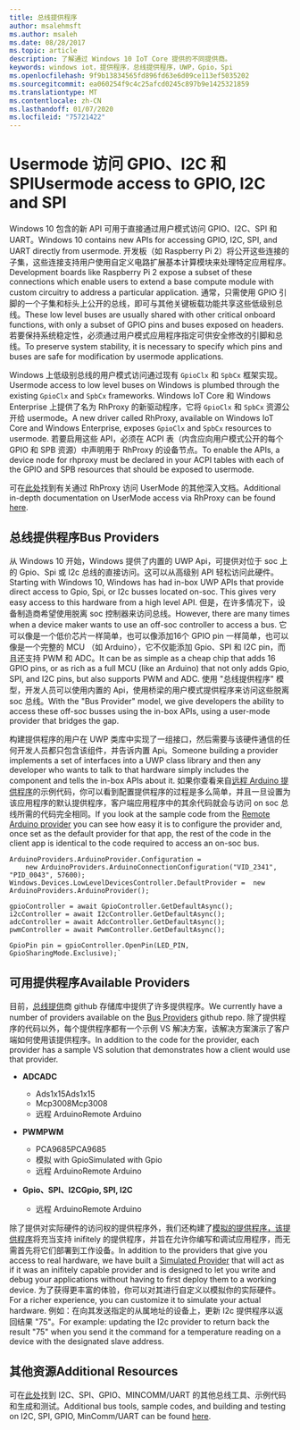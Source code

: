 ```yaml
---
title: 总线提供程序
author: msalehmsft
ms.author: msaleh
ms.date: 08/28/2017
ms.topic: article
description: 了解通过 Windows 10 IoT Core 提供的不同提供商。
keywords: windows iot，提供程序，总线提供程序，UWP，Gpio，Spi
ms.openlocfilehash: 9f9b13834565fd896fd63e6d09ce113ef5035202
ms.sourcegitcommit: ea060254f9c4c25afcd0245c897b9e1425321859
ms.translationtype: MT
ms.contentlocale: zh-CN
ms.lasthandoff: 01/07/2020
ms.locfileid: "75721422"
---
```

# <a name="usermode-access-to-gpio-i2c-and-spi"></a><span data-ttu-id="cb3f4-104">Usermode 访问 GPIO、I2C 和 SPI</span><span class="sxs-lookup"><span data-stu-id="cb3f4-104">Usermode access to GPIO, I2C and SPI</span></span>

<span data-ttu-id="cb3f4-105">Windows 10 包含的新 API 可用于直接通过用户模式访问 GPIO、I2C、SPI 和 UART。</span><span class="sxs-lookup"><span data-stu-id="cb3f4-105">Windows 10 contains new APIs for accessing GPIO, I2C, SPI, and UART directly from usermode.</span></span> <span data-ttu-id="cb3f4-106">开发板（如 Raspberry Pi 2）将公开这些连接的子集，这些连接支持用户使用自定义电路扩展基本计算模块来处理特定应用程序。</span><span class="sxs-lookup"><span data-stu-id="cb3f4-106">Development boards like Raspberry Pi 2 expose a subset of these connections which enable users to extend a base compute module with custom circuitry to address a particular application.</span></span> <span data-ttu-id="cb3f4-107">通常，只需使用 GPIO 引脚的一个子集和标头上公开的总线，即可与其他关键板载功能共享这些低级别总线。</span><span class="sxs-lookup"><span data-stu-id="cb3f4-107">These low level buses are usually shared with other critical onboard functions, with only a subset of GPIO pins and buses exposed on headers.</span></span> <span data-ttu-id="cb3f4-108">若要保持系统稳定性，必须通过用户模式应用程序指定可供安全修改的引脚和总线。</span><span class="sxs-lookup"><span data-stu-id="cb3f4-108">To preserve system stability, it is necessary to specify which pins and buses are safe for modification by usermode applications.</span></span>

<span data-ttu-id="cb3f4-109">Windows 上低级别总线的用户模式访问通过现有 `GpioClx` 和 `SpbCx` 框架实现。</span><span class="sxs-lookup"><span data-stu-id="cb3f4-109">Usermode access to low level buses on Windows is plumbed through the existing `GpioClx` and `SpbCx` frameworks.</span></span> <span data-ttu-id="cb3f4-110">Windows IoT Core 和 Windows Enterprise 上提供了名为 RhProxy 的新驱动程序，它将 `GpioClx` 和 `SpbCx` 资源公开给 usermode。</span><span class="sxs-lookup"><span data-stu-id="cb3f4-110">A new driver called RhProxy, available on Windows IoT Core and Windows Enterprise, exposes `GpioClx` and `SpbCx` resources to usermode.</span></span> <span data-ttu-id="cb3f4-111">若要启用这些 API，必须在 ACPI 表（内含应向用户模式公开的每个 GPIO 和 SPB 资源）中声明用于 RhProxy 的设备节点。</span><span class="sxs-lookup"><span data-stu-id="cb3f4-111">To enable the APIs, a device node for rhproxy must be declared in your ACPI tables with each of the GPIO and SPB resources that should be exposed to usermode.</span></span>

<span data-ttu-id="cb3f4-112">可在[此处](https://docs.microsoft.com/windows/uwp/devices-sensors/enable-usermode-access)找到有关通过 RhProxy 访问 UserMode 的其他深入文档。</span><span class="sxs-lookup"><span data-stu-id="cb3f4-112">Additional in-depth documentation on UserMode access via RhProxy can be found [here](https://docs.microsoft.com/windows/uwp/devices-sensors/enable-usermode-access).</span></span>

## <a name="bus-providers"></a><span data-ttu-id="cb3f4-113">总线提供程序</span><span class="sxs-lookup"><span data-stu-id="cb3f4-113">Bus Providers</span></span>

<span data-ttu-id="cb3f4-114">从 Windows 10 开始，Windows 提供了内置的 UWP Api，可提供对位于 soc 上的 Gpio、Spi 或 I2c 总线的直接访问。这可以从高级别 API 轻松访问此硬件。</span><span class="sxs-lookup"><span data-stu-id="cb3f4-114">Starting with Windows 10, Windows has had in-box UWP APIs that provide direct access to Gpio, Spi, or I2c busses located on-soc. This gives very easy access to this hardware from a high level API.</span></span> <span data-ttu-id="cb3f4-115">但是，在许多情况下，设备制造商希望使用脱离 soc 控制器来访问总线。</span><span class="sxs-lookup"><span data-stu-id="cb3f4-115">However, there are many times when a device maker wants to use an off-soc controller to access a bus.</span></span> <span data-ttu-id="cb3f4-116">它可以像是一个低价芯片一样简单，也可以像添加16个 GPIO pin 一样简单，也可以像是一个完整的 MCU （如 Arduino），它不仅能添加 Gpio、SPI 和 I2C pin，而且还支持 PWM 和 ADC。</span><span class="sxs-lookup"><span data-stu-id="cb3f4-116">It can be as simple as a cheap chip that adds 16 GPIO pins, or as rich as a full MCU (like an Arduino) that not only adds Gpio, SPI, and I2C pins, but also supports PWM and ADC.</span></span> <span data-ttu-id="cb3f4-117">使用 "总线提供程序" 模型，开发人员可以使用内置的 Api，使用桥梁的用户模式提供程序来访问这些脱离 soc 总线。</span><span class="sxs-lookup"><span data-stu-id="cb3f4-117">With the "Bus Provider" model, we give developers the ability to access these off-soc busses using the in-box APIs, using a user-mode provider that bridges the gap.</span></span>

<span data-ttu-id="cb3f4-118">构建提供程序的用户在 UWP 类库中实现了一组接口，然后需要与该硬件通信的任何开发人员都只包含该组件，并告诉内置 Api。</span><span class="sxs-lookup"><span data-stu-id="cb3f4-118">Someone building a provider implements a set of interfaces into a UWP class library and then any developer who wants to talk to that hardware simply includes the component and tells the in-box APIs about it.</span></span> <span data-ttu-id="cb3f4-119">如果你查看来自[远程 Arduino 提供程序](https://github.com/ms-iot/BusProviders/tree/develop/Arduino)的示例代码，你可以看到配置提供程序的过程是多么简单，并且一旦设置为该应用程序的默认提供程序，客户端应用程序中的其余代码就会与访问 on soc 总线所需的代码完全相同。</span><span class="sxs-lookup"><span data-stu-id="cb3f4-119">If you look at the sample code from the [Remote Arduino provider](https://github.com/ms-iot/BusProviders/tree/develop/Arduino) you can see how easy it is to configure the provider and, once set as the default provider for that app, the rest of the code in the client app is identical to the code required to access an on-soc bus.</span></span>


```
ArduinoProviders.ArduinoProvider.Configuration = 
    new ArduinoProviders.ArduinoConnectionConfiguration("VID_2341", "PID_0043", 57600);
Windows.Devices.LowLevelDevicesController.DefaultProvider =  new ArduinoProviders.ArduinoProvider();

gpioController = await GpioController.GetDefaultAsync();
i2cController = await I2cController.GetDefaultAsync();
adcController = await AdcController.GetDefaultAsync();
pwmController = await PwmController.GetDefaultAsync();

GpioPin pin = gpioController.OpenPin(LED_PIN, GpioSharingMode.Exclusive);`
```

## <a name="available-providers"></a><span data-ttu-id="cb3f4-120">可用提供程序</span><span class="sxs-lookup"><span data-stu-id="cb3f4-120">Available Providers</span></span>

<span data-ttu-id="cb3f4-121">目前，[总线提供](https://github.com/ms-iot/BusProviders)商 github 存储库中提供了许多提供程序。</span><span class="sxs-lookup"><span data-stu-id="cb3f4-121">We currently have a number of providers available on the [Bus Providers](https://github.com/ms-iot/BusProviders) github repo.</span></span> <span data-ttu-id="cb3f4-122">除了提供程序的代码以外，每个提供程序都有一个示例 VS 解决方案，该解决方案演示了客户端如何使用该提供程序。</span><span class="sxs-lookup"><span data-stu-id="cb3f4-122">In addition to the code for the provider, each provider has a sample VS solution that demonstrates how a client would use that provider.</span></span> 

- <span data-ttu-id="cb3f4-123">**ADC**</span><span class="sxs-lookup"><span data-stu-id="cb3f4-123">**ADC**</span></span>
  - <span data-ttu-id="cb3f4-124">Ads1x15</span><span class="sxs-lookup"><span data-stu-id="cb3f4-124">Ads1x15</span></span>
  - <span data-ttu-id="cb3f4-125">Mcp3008</span><span class="sxs-lookup"><span data-stu-id="cb3f4-125">Mcp3008</span></span>
  - <span data-ttu-id="cb3f4-126">远程 Arduino</span><span class="sxs-lookup"><span data-stu-id="cb3f4-126">Remote Arduino</span></span>

- <span data-ttu-id="cb3f4-127">**PWM**</span><span class="sxs-lookup"><span data-stu-id="cb3f4-127">**PWM**</span></span>
  - <span data-ttu-id="cb3f4-128">PCA9685</span><span class="sxs-lookup"><span data-stu-id="cb3f4-128">PCA9685</span></span>
  - <span data-ttu-id="cb3f4-129">模拟 with Gpio</span><span class="sxs-lookup"><span data-stu-id="cb3f4-129">Simulated with Gpio</span></span>
  - <span data-ttu-id="cb3f4-130">远程 Arduino</span><span class="sxs-lookup"><span data-stu-id="cb3f4-130">Remote Arduino</span></span>
  
- <span data-ttu-id="cb3f4-131">**Gpio、SPI、I2C**</span><span class="sxs-lookup"><span data-stu-id="cb3f4-131">**Gpio, SPI, I2C**</span></span>
  - <span data-ttu-id="cb3f4-132">远程 Arduino</span><span class="sxs-lookup"><span data-stu-id="cb3f4-132">Remote Arduino</span></span>

<span data-ttu-id="cb3f4-133">除了提供对实际硬件的访问权的提供程序外，我们还构建了[模拟的提供程序，该提供程序](https://github.com/ms-iot/BusProviders/tree/develop/SimulatedProvider)将充当支持 inifitely 的提供程序，并旨在允许你编写和调试应用程序，而无需首先将它们部署到工作设备。</span><span class="sxs-lookup"><span data-stu-id="cb3f4-133">In addition to the providers that give you access to real hardware, we have built a [Simulated Provider](https://github.com/ms-iot/BusProviders/tree/develop/SimulatedProvider) that will act as if it was an inifitely capable provider and is designed to let you write and debug your applications without having to first deploy them to a working device.</span></span> <span data-ttu-id="cb3f4-134">为了获得更丰富的体验，你可以对其进行自定义以模拟你的实际硬件。</span><span class="sxs-lookup"><span data-stu-id="cb3f4-134">For a richer experience, you can customize it to simulate your actual hardware.</span></span> <span data-ttu-id="cb3f4-135">例如：在向其发送指定的从属地址的设备上，更新 I2c 提供程序以返回结果 "75"。</span><span class="sxs-lookup"><span data-stu-id="cb3f4-135">For example: updating the I2c provider to return back the result "75" when you send it the command for a temperature reading on a device with the designated slave address.</span></span>

## <a name="additional-resources"></a><span data-ttu-id="cb3f4-136">其他资源</span><span class="sxs-lookup"><span data-stu-id="cb3f4-136">Additional Resources</span></span>

<span data-ttu-id="cb3f4-137">可在[此处](https://github.com/Microsoft/Windows-iotcore-samples/tree/develop/BusTools)找到 I2C、SPI、GPIO、MINCOMM/UART 的其他总线工具、示例代码和生成和测试。</span><span class="sxs-lookup"><span data-stu-id="cb3f4-137">Additional bus tools, sample codes, and building and testing on I2C, SPI, GPIO, MinComm/UART can be found [here](https://github.com/Microsoft/Windows-iotcore-samples/tree/develop/BusTools).</span></span>

